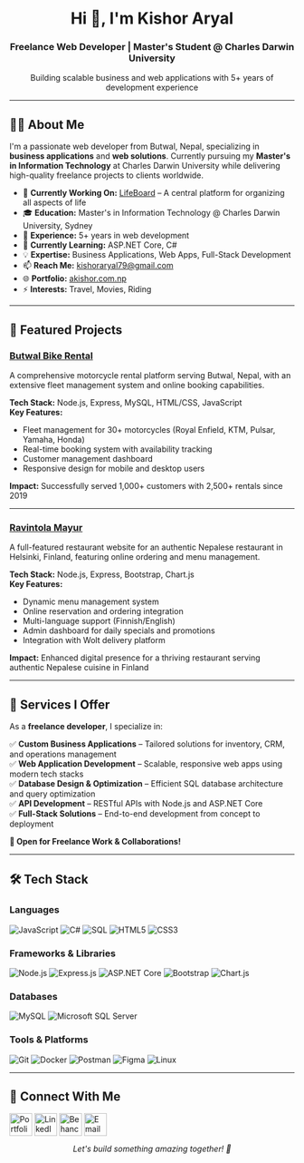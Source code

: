 <h1 align="center">Hi 👋, I'm Kishor Aryal</h1>
<h3 align="center">Freelance Web Developer | Master's Student @ Charles Darwin University</h3>
<p align="center">Building scalable business and web applications with 5+ years of development experience</p>

---

## 👨‍💻 About Me

I'm a passionate web developer from Butwal, Nepal, specializing in **business applications** and **web solutions**. Currently pursuing my **Master's in Information Technology** at Charles Darwin University while delivering high-quality freelance projects to clients worldwide.

- 🔭 **Currently Working On:** [LifeBoard](https://github.com/yourusername/lifeboard) – A central platform for organizing all aspects of life
- 🎓 **Education:** Master's in Information Technology @ Charles Darwin University, Sydney
- 💼 **Experience:** 5+ years in web development
- 🌱 **Currently Learning:** ASP.NET Core, C#
- 💡 **Expertise:** Business Applications, Web Apps, Full-Stack Development
- 📫 **Reach Me:** kishoraryal79@gmail.com
- 🌐 **Portfolio:** [akishor.com.np](https://www.akishor.com.np)
- ⚡ **Interests:** Travel, Movies, Riding

---

## 🚀 Featured Projects

### [Butwal Bike Rental](http://butwalbikerental.com)
A comprehensive motorcycle rental platform serving Butwal, Nepal, with an extensive fleet management system and online booking capabilities.

**Tech Stack:** Node.js, Express, MySQL, HTML/CSS, JavaScript  
**Key Features:**
- Fleet management for 30+ motorcycles (Royal Enfield, KTM, Pulsar, Yamaha, Honda)
- Real-time booking system with availability tracking
- Customer management dashboard
- Responsive design for mobile and desktop users

**Impact:** Successfully served 1,000+ customers with 2,500+ rentals since 2019

---

### [Ravintola Mayur](https://mayur.fi)
A full-featured restaurant website for an authentic Nepalese restaurant in Helsinki, Finland, featuring online ordering and menu management.

**Tech Stack:** Node.js, Express, Bootstrap, Chart.js  
**Key Features:**
- Dynamic menu management system
- Online reservation and ordering integration
- Multi-language support (Finnish/English)
- Admin dashboard for daily specials and promotions
- Integration with Wolt delivery platform

**Impact:** Enhanced digital presence for a thriving restaurant serving authentic Nepalese cuisine in Finland

---

## 💼 Services I Offer

As a **freelance developer**, I specialize in:

✅ **Custom Business Applications** – Tailored solutions for inventory, CRM, and operations management  
✅ **Web Application Development** – Scalable, responsive web apps using modern tech stacks  
✅ **Database Design & Optimization** – Efficient SQL database architecture and query optimization  
✅ **API Development** – RESTful APIs with Node.js and ASP.NET Core  
✅ **Full-Stack Solutions** – End-to-end development from concept to deployment

**💬 Open for Freelance Work & Collaborations!**

---

## 🛠️ Tech Stack

### Languages
![JavaScript](https://img.shields.io/badge/JavaScript-F7DF1E?style=for-the-badge&logo=javascript&logoColor=black)
![C#](https://img.shields.io/badge/C%23-239120?style=for-the-badge&logo=c-sharp&logoColor=white)
![SQL](https://img.shields.io/badge/SQL-4479A1?style=for-the-badge&logo=mysql&logoColor=white)
![HTML5](https://img.shields.io/badge/HTML5-E34F26?style=for-the-badge&logo=html5&logoColor=white)
![CSS3](https://img.shields.io/badge/CSS3-1572B6?style=for-the-badge&logo=css3&logoColor=white)

### Frameworks & Libraries
![Node.js](https://img.shields.io/badge/Node.js-339933?style=for-the-badge&logo=node.js&logoColor=white)
![Express.js](https://img.shields.io/badge/Express.js-000000?style=for-the-badge&logo=express&logoColor=white)
![ASP.NET Core](https://img.shields.io/badge/ASP.NET_Core-512BD4?style=for-the-badge&logo=dotnet&logoColor=white)
![Bootstrap](https://img.shields.io/badge/Bootstrap-7952B3?style=for-the-badge&logo=bootstrap&logoColor=white)
![Chart.js](https://img.shields.io/badge/Chart.js-FF6384?style=for-the-badge&logo=chartdotjs&logoColor=white)

### Databases
![MySQL](https://img.shields.io/badge/MySQL-4479A1?style=for-the-badge&logo=mysql&logoColor=white)
![Microsoft SQL Server](https://img.shields.io/badge/MS_SQL_Server-CC2927?style=for-the-badge&logo=microsoft-sql-server&logoColor=white)

### Tools & Platforms
![Git](https://img.shields.io/badge/Git-F05032?style=for-the-badge&logo=git&logoColor=white)
![Docker](https://img.shields.io/badge/Docker-2496ED?style=for-the-badge&logo=docker&logoColor=white)
![Postman](https://img.shields.io/badge/Postman-FF6C37?style=for-the-badge&logo=postman&logoColor=white)
![Figma](https://img.shields.io/badge/Figma-F24E1E?style=for-the-badge&logo=figma&logoColor=white)
![Linux](https://img.shields.io/badge/Linux-FCC624?style=for-the-badge&logo=linux&logoColor=black)

---

## 🤝 Connect With Me

<p align="left">
<a href="https://www.akishor.com.np" target="_blank"><img align="center" src="https://img.icons8.com/?size=100&id=21081&format=png&color=000000" alt="Portfolio" height="40" width="40" /></a>
<a href="https://linkedin.com/in/kishor-aryal-764932208" target="_blank"><img align="center" src="https://raw.githubusercontent.com/rahuldkjain/github-profile-readme-generator/master/src/images/icons/Social/linked-in-alt.svg" alt="LinkedIn" height="40" width="40" /></a>
<a href="https://www.behance.net/kishu88" target="_blank"><img align="center" src="https://raw.githubusercontent.com/rahuldkjain/github-profile-readme-generator/master/src/images/icons/Social/behance.svg" alt="Behance" height="40" width="40" /></a>
<a href="mailto:kishoraryal79@gmail.com"><img align="center" src="https://img.shields.io/badge/Email-D14836?style=for-the-badge&logo=gmail&logoColor=white" alt="Email" height="40" /></a>
</p>

<p align="center">
  <i>Let's build something amazing together! 🚀</i>
</p>
